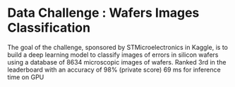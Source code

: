 # Data Challenge : Wafers Images Classification

The goal of the challenge, sponsored by STMicroelectronics in Kaggle, is to build a deep
learning model to classify images of errors in silicon wafers using a database of 8634
microscopic images of wafers.
Ranked 3rd in the leaderboard with an accuracy of 98% (private score)
69 ms for inference time on GPU
